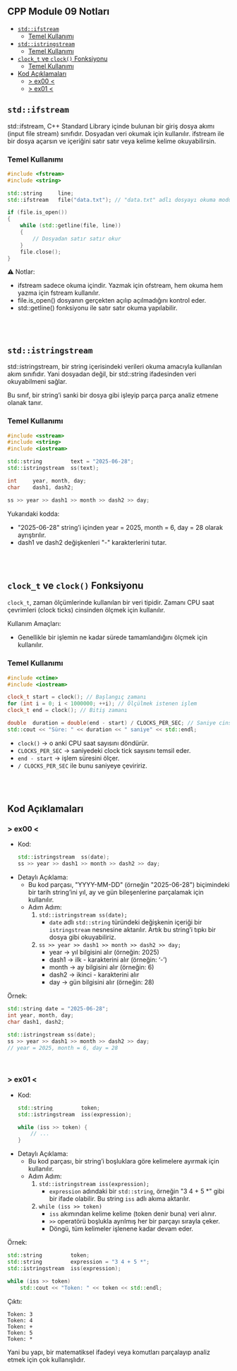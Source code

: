## CPP Module 09 Notları

- [`std::ifstream`](#stdifstream)
	- [Temel Kullanımı](#temel-kullanımı)
- [`std::istringstream`](#stdistringstream)
	- [Temel Kullanımı](#temel-kullanımı-1)
- [`clock_t` ve `clock()` Fonksiyonu](#clock_t-ve-clock-fonksiyonu)
	- [Temel Kullanımı](#temel-kullanımı-2)
- [Kod Açıklamaları](#kod-açıklamaları)
	- [\> ex00 \<](#-ex00-)
	- [\> ex01 \<](#-ex01-)

## `std::ifstream`

std::ifstream, C++ Standard Library içinde bulunan bir giriş dosya akımı (input file stream) sınıfıdır. Dosyadan veri okumak için kullanılır. ifstream ile bir dosya açarsın ve içeriğini satır satır veya kelime kelime okuyabilirsin.

### Temel Kullanımı
```cpp
#include <fstream>
#include <string>

std::string		line;
std::ifstream	file("data.txt"); // "data.txt" adlı dosyayı okuma modunda açar

if (file.is_open())
{
	while (std::getline(file, line))
	{
		// Dosyadan satır satır okur
	}
	file.close();
}
```

⚠️ Notlar:
- ifstream sadece okuma içindir. Yazmak için ofstream, hem okuma hem yazma için fstream kullanılır.
- file.is_open() dosyanın gerçekten açılıp açılmadığını kontrol eder.
- std::getline() fonksiyonu ile satır satır okuma yapılabilir.

<br></br>

## `std::istringstream`

std::istringstream, bir string içerisindeki verileri okuma amacıyla kullanılan akım sınıfıdır. Yani dosyadan değil, bir std::string ifadesinden veri okuyabilmeni sağlar.

Bu sınıf, bir string’i sanki bir dosya gibi işleyip parça parça analiz etmene olanak tanır.

### Temel Kullanımı
```cpp
#include <sstream>
#include <string>
#include <iostream>

std::string			text = "2025-06-28";
std::istringstream	ss(text);

int		year, month, day;
char	dash1, dash2;

ss >> year >> dash1 >> month >> dash2 >> day;
```

Yukarıdaki kodda:
- "2025-06-28" string’i içinden year = 2025, month = 6, day = 28 olarak ayrıştırılır.
- dash1 ve dash2 değişkenleri "-" karakterlerini tutar.

<br></br>

## `clock_t` ve `clock()` Fonksiyonu

`clock_t`, zaman ölçümlerinde kullanılan bir veri tipidir. Zamanı CPU saat çevrimleri (clock ticks) cinsinden ölçmek için kullanılır.

Kullanım Amaçları:
- Genellikle bir işlemin ne kadar sürede tamamlandığını ölçmek için kullanılır.

### Temel Kullanımı
```cpp
#include <ctime>
#include <iostream>

clock_t	start = clock(); // Başlangıç zamanı
for (int i = 0; i < 1000000; ++i); // Ölçülmek istenen işlem
clock_t	end = clock(); // Bitiş zamanı

double	duration = double(end - start) / CLOCKS_PER_SEC; // Saniye cinsinden süre
std::cout << "Süre: " << duration << " saniye" << std::endl;
```

- `clock()` → o anki CPU saat sayısını döndürür.
- `CLOCKS_PER_SEC` → saniyedeki clock tick sayısını temsil eder.
- `end - start` → işlem süresini ölçer.
- `/ CLOCKS_PER_SEC` ile bunu saniyeye çeviririz.

<br></br>

## Kod Açıklamaları

### > ex00 <

- Kod:
	```cpp
	std::istringstream	ss(date);
	ss >> year >> dash1 >> month >> dash2 >> day;
	```
- Detaylı Açıklama:
	- Bu kod parçası, "YYYY-MM-DD" (örneğin "2025-06-28") biçimindeki bir tarih string’ini yıl, ay ve gün bileşenlerine parçalamak için kullanılır.
	- Adım Adım:
		1. `std::istringstream ss(date);`
			* `date` adlı `std::string` türündeki değişkenin içeriği bir `istringstream` nesnesine aktarılır. Artık bu string’i tıpkı bir dosya gibi okuyabiliriz.
		2. `ss >> year >> dash1 >> month >> dash2 >> day;`
			* year  → yıl bilgisini alır (örneğin: 2025)
			* dash1 → ilk - karakterini alır (örneğin: ‘-’)
			* month → ay bilgisini alır (örneğin: 6)
			* dash2 → ikinci - karakterini alır
			* day   → gün bilgisini alır (örneğin: 28)

Örnek:
```cpp
std::string date = "2025-06-28";
int year, month, day;
char dash1, dash2;

std::istringstream ss(date);
ss >> year >> dash1 >> month >> dash2 >> day;
// year = 2025, month = 6, day = 28
```

<br>

### > ex01 <

- Kod:
	```cpp
	std::string			token;
	std::istringstream	iss(expression);

	while (iss >> token) {
		// ...
	}
	```
- Detaylı Açıklama:
  - Bu kod parçası, bir string’i boşluklara göre kelimelere ayırmak için kullanılır.
  - Adım Adım:
	1. `std::istringstream iss(expression);`
		* `expression` adındaki bir `std::string`, örneğin "3 4 + 5 *" gibi bir ifade olabilir. Bu string `iss` adlı akıma aktarılır.
	2. `while (iss >> token)`
		* `iss` akımından kelime kelime (token denir buna) veri alınır.
		* `>>` operatörü boşlukla ayrılmış her bir parçayı sırayla çeker.
		* Döngü, tüm kelimeler işlenene kadar devam eder.

Örnek:
```cpp
std::string			token;
std::string			expression = "3 4 + 5 *";
std::istringstream	iss(expression);

while (iss >> token)
	std::cout << "Token: " << token << std::endl;
```

Çıktı:
```
Token: 3
Token: 4
Token: +
Token: 5
Token: *
```

Yani bu yapı, bir matematiksel ifadeyi veya komutları parçalayıp analiz etmek için çok kullanışlıdır.

<br>
